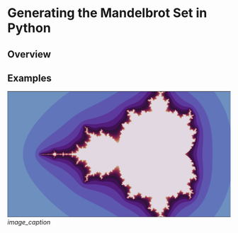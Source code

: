 # Generating the Mandelbrot Set in Python
## Overview


## Examples
![example 1](ReadMe_images/mandel1.png)
*image_caption*

